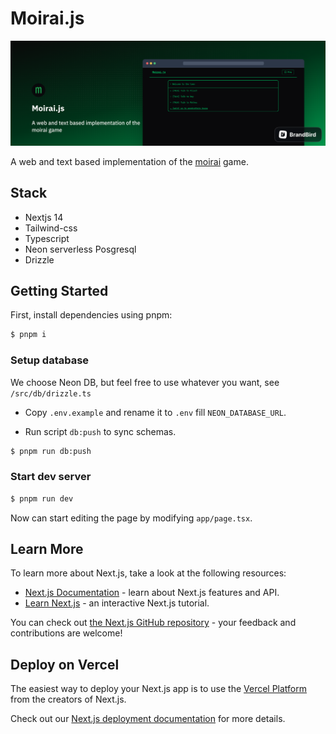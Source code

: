 # Moirai.js

<a href="https://moiraijs.vercel.app">

![Frame 111](/banner.png)
</a>

A web and text based implementation of the [moirai](https://hypernexus.itch.io/moirai) game.

## Stack

- Nextjs 14
- Tailwind-css
- Typescript
- Neon serverless Posgresql
- Drizzle

## Getting Started

First, install dependencies using pnpm:

```bash
$ pnpm i
```

### Setup database

We choose Neon DB, but feel free to use whatever you want, see `/src/db/drizzle.ts`

- Copy `.env.example` and rename it to `.env` fill `NEON_DATABASE_URL`.

- Run script `db:push` to sync schemas.

```bash
$ pnpm run db:push
```

### Start dev server

```bash
$ pnpm run dev
```

Now can start editing the page by modifying `app/page.tsx`.

## Learn More

To learn more about Next.js, take a look at the following resources:

- [Next.js Documentation](https://nextjs.org/docs) - learn about Next.js features and API.
- [Learn Next.js](https://nextjs.org/learn) - an interactive Next.js tutorial.

You can check out [the Next.js GitHub repository](https://github.com/vercel/next.js/) - your feedback and contributions are welcome!

## Deploy on Vercel

The easiest way to deploy your Next.js app is to use the [Vercel Platform](https://vercel.com/new?utm_medium=default-template&filter=next.js&utm_source=create-next-app&utm_campaign=create-next-app-readme) from the creators of Next.js.

Check out our [Next.js deployment documentation](https://nextjs.org/docs/deployment) for more details.
